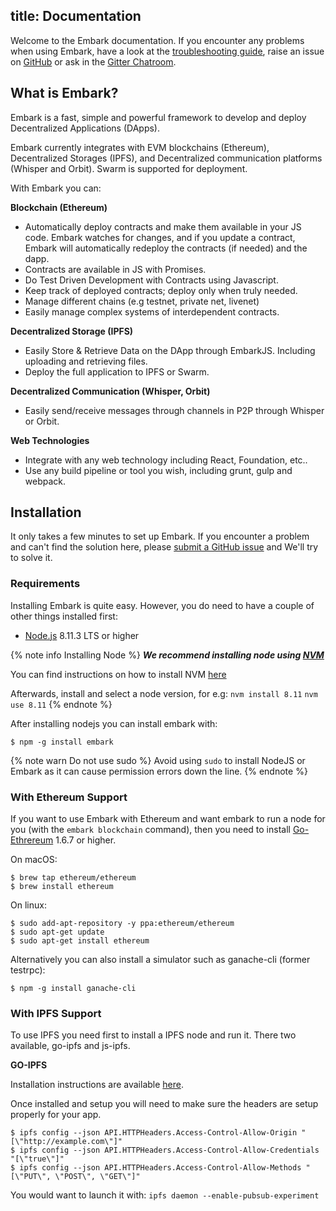 title: Documentation
---
Welcome to the Embark documentation. If you encounter any problems when using Embark, have a look at the  [troubleshooting guide](troubleshooting.html), raise an issue on [GitHub](https://github.com/embark-framework/embark/issues) or ask in the [Gitter Chatroom](https://gitter.im/embark-framework/Lobby).

## What is Embark?

Embark is a fast, simple and powerful framework to develop and deploy Decentralized Applications (DApps). 

Embark currently integrates with EVM blockchains (Ethereum), Decentralized Storages (IPFS), and Decentralized communication platforms (Whisper and Orbit). Swarm is supported for deployment.

With Embark you can:

**Blockchain (Ethereum)**
* Automatically deploy contracts and make them available in your JS code. Embark watches for changes, and if you update a contract, Embark will automatically redeploy the contracts (if needed) and the dapp.
* Contracts are available in JS with Promises.
* Do Test Driven Development with Contracts using Javascript.
* Keep track of deployed contracts; deploy only when truly needed.
* Manage different chains (e.g testnet, private net, livenet)
* Easily manage complex systems of interdependent contracts.

**Decentralized Storage (IPFS)**
* Easily Store & Retrieve Data on the DApp through EmbarkJS. Including uploading and retrieving files.
* Deploy the full application to IPFS or Swarm.


**Decentralized Communication (Whisper, Orbit)**
* Easily send/receive messages through channels in P2P through Whisper or Orbit.

**Web Technologies**
* Integrate with any web technology including React, Foundation, etc..
* Use any build pipeline or tool you wish, including grunt, gulp and webpack.


## Installation

It only takes a few minutes to set up Embark. If you encounter a problem and can't find the solution here, please [submit a GitHub issue](https://github.com/embark-framework/embark/issues) and We'll try to solve it.

### Requirements

Installing Embark is quite easy. However, you do need to have a couple of other things installed first:

- [Node.js](http://nodejs.org/) 8.11.3 LTS or higher


{% note info Installing Node %}
_**We recommend installing node using [NVM](https://github.com/creationix/nvm/blob/master/README.md)**_

You can find instructions on how to install NVM [here](https://github.com/creationix/nvm/blob/master/README.md#install-script)

Afterwards, install and select a node version, for e.g:
`nvm install 8.11`
`nvm use 8.11`
{% endnote %}

After installing nodejs you can install embark with:

<pre><code class="shell">$ npm -g install embark
</code></pre>

{% note warn Do not use sudo %}
Avoid using `sudo` to install NodeJS or Embark as it can cause permission errors down the line.
{% endnote %}

### With Ethereum Support

If you want to use Embark with Ethereum and want embark to run a node for you (with the ``embark blockchain`` command), then you need to install [Go-Ethrereum](https://geth.ethereum.org/) 1.6.7 or higher.

On macOS:

<pre><code class="shell">$ brew tap ethereum/ethereum
$ brew install ethereum
</code></pre>

On linux:

<pre><code class="shell">$ sudo add-apt-repository -y ppa:ethereum/ethereum
$ sudo apt-get update
$ sudo apt-get install ethereum
</code></pre>

Alternatively you can also install a simulator such as ganache-cli (former testrpc):

<pre><code class="shell">$ npm -g install ganache-cli</code></pre>

### With IPFS Support

To use IPFS you need first to install a IPFS node and run it. There two available, go-ipfs and js-ipfs.

**GO-IPFS**

Installation instructions are available [here](https://github.com/ipfs/go-ipfs#install).

Once installed and setup you will need to make sure the headers are setup
properly for your app.

<pre><code class="shell">$ ipfs config --json API.HTTPHeaders.Access-Control-Allow-Origin "[\"http://example.com\"]"
$ ipfs config --json API.HTTPHeaders.Access-Control-Allow-Credentials "[\"true\"]"
$ ipfs config --json API.HTTPHeaders.Access-Control-Allow-Methods "[\"PUT\", \"POST\", \"GET\"]"
</code></pre>

You would want to launch it with: ``ipfs daemon --enable-pubsub-experiment``

